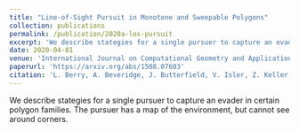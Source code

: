 ```yaml
---
title: "Line-of-Sight Pursuit in Monotone and Sweepable Polygons"
collection: publications
permalink: /publication/2020a-los-pursuit
excerpt: 'We describe stategies for a single pursuer to capture an evader in certain polygon families. The pursuer has a map of the environment, but cannot see around corners.'
date: 2020-04-01
venue: 'International Journal on Computational Geometry and Applications'
paperurl: 'https://arxiv.org/abs/1508.07603'
citation: 'L. Berry, A. Beveridge, J. Butterfield, V. Isler, Z. Keller, A. Shine, J. Wang,  Line-of-Sight Pursuit in Monotone and Scallop Polygons, International Journal on Computational Geometry and Applications,  Vol. 29, No. 4 (2020) 307–351.' 
---
```


We describe stategies for a single pursuer to capture an evader in certain polygon families. The pursuer has a map of the environment, but cannot see around corners.
